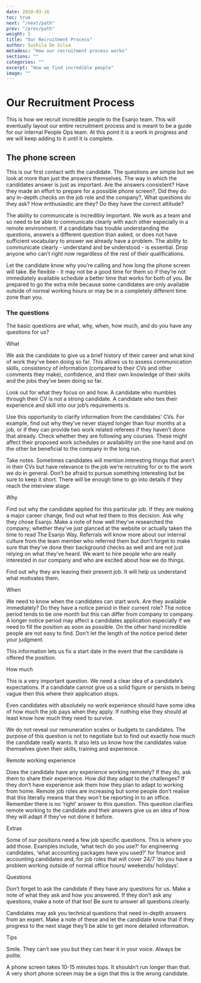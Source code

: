 ```yaml
---
date: 2018-03-16
toc: true
next: "/next/path"
prev: "/prev/path"
weight: 5
title: "Our Recruitment Process"
author: Sushila De Silva
metadesc: "How our recruitment process works"
sections: ""
categories: ""
excerpt: "How we find incredible people"
image: ""
---
```


# Our Recruitment Process

This is how we recruit incredible people to the Esanjo team. This will eventually layout our entire recruitment process and is meant to be a guide for our internal People Ops team. At this point it is a work in progress and we will keep adding to it until it is complete.

## The phone screen 

This is our first contact with the candidate. The questions are simple but we look at more than just the answers themselves. The way in which the candidates answer is just as important. Are the answers consistent? Have they made an effort to prepare for a possible phone screen?, Did they do any in-depth checks on the job role and the company?, What questions do they ask? How enthusiastic are they? Do they have the correct attitude?

The ability to communicate is incredibly important. We work as a team and so need to be able to communicate clearly with each other especially in a remote environment. If a candidate has trouble understanding the questions, answers a different question than asked, or does not have sufficient vocabulary to answer we already have a problem. The ability to communicate clearly - understand and be understood - is essential. Drop anyone who can’t right now regardless of the rest of their qualifications.


Let the candidate know why you’re calling and how long the phone screen will take. Be flexible - it may not be a good time for them so if they’re not immediately available schedule a better time that works for both of you. Be prepared to go the extra mile because some candidates are only available outside of normal working hours or may be in a completely different time zone than you. 


### The questions

The basic questions are what, why, when, how much, and do you have any questions for us? 

What

We ask the candidate to give us a brief history of their career and what kind of work they’ve been doing so far. This allows us to assess communication skills, consistency of information (compared to their CVs and other comments they make), confidence, and their own knowledge of their skills and the jobs they’ve been doing so far. 

Look out for what they focus on and how. A candidate who mumbles through their CV is not a strong candidate. A candidate who ties their experience and skill into our job’s requirements is. 

Use this opportunity to clarify information from the candidates’ CVs. For example, find out why they’ve never stayed longer than four months at a job, or if they can provide two work related referees if they haven’t done that already. Check whether they are following any courses. These might affect their proposed work schedules or availability on the one hand and on the other be beneficial to the company in the long run.

Take notes. Sometimes candidates will mention interesting things that aren’t in their CVs but have relevance to the job we’re recruiting for or to the work we do in general. Don’t be afraid to pursue something interesting but be sure to keep it short. There will be enough time to go into details if they reach the interview stage.

Why

Find out why the candidate applied for this particular job. If they are making a major career change, find out what led them to this decision. Ask why they chose Esanjo. Make a note of how well they’ve researched the company; whether they’ve just glanced at the website or actually taken the time to read The Esanjo Way. Referrals will know more about our internal culture from the team member who referred them but don’t forget to make sure that they’ve done their background checks as well and are not just relying on what they’ve heard. We want to hire people who are really interested in our company and who are excited about how we do things. 

Find out why they are leaving their present job. It will help us understand what motivates them.

When

We need to know when the candidates can start work. Are they available immediately? Do they have a notice period in their current role? The notice period tends to be one month but this can differ from company to company. A longer notice period may affect a candidates application especially if we need to fill the position as soon as possible. On the other hand incredible people are not easy to find. Don't let the length of the notice period deter your judgment.

This information lets us fix a start date in the event that the candidate is offered the position.

How much

This is a very important question. We need a clear idea of a candidate’s expectations. If a candidate cannot give us a solid figure or persists in being vague then this where their application stops.

Even candidates with absolutely no work experience should have some idea of how much the job pays when they apply. If nothing else they should at least know how much they need to survive.

We do not reveal our remuneration scales or budgets to candidates. The purpose of this question is not to negotiate but to find out exactly how much the candidate really wants. It also lets us know how the candidates value themselves given their skills, training and experience. 

Remote working experience

Does the candidate have any experience working remotely? If they do, ask them to share their experience. How did they adapt to the challenges? If they don’t have experience ask them how they plan to adapt to working from home. Remote job roles are increasing but some people don’t realise that this literally means that they won’t be reporting in to an office. Remember there is no ‘right’ answer to this question. This question clarifies remote working to the candidate and their answers give us an idea of how they will adapt if they’ve not done it before.

Extras

Some of our positions need a few job specific questions. This is where you add those. Examples include, ‘what tech do you use?’ for engineering candidates, ‘what accounting packages have you used?’ for finance and accounting candidates and, for job roles that will cover 24/7 ‘do you have a problem working outside of normal office hours/ weekends/ holidays’. 

Questions

Don’t forget to ask the candidate if they have any questions for us. Make a note of what they ask and how you answered. If they don’t ask any questions, make a note of that too! Be sure to answer all questions clearly. 

Candidates may ask you technical questions that need in-depth answers from an expert. Make a note of these and let the candidate know that if they progress to the next stage they’ll be able to get more detailed information.

Tips

Smile. They can’t see you but they can hear it in your voice. Always be polite. 

A phone screen takes 10-15 minutes tops. It shouldn’t run longer than that. A very short phone screen may be a sign that this is the wrong candidate.
